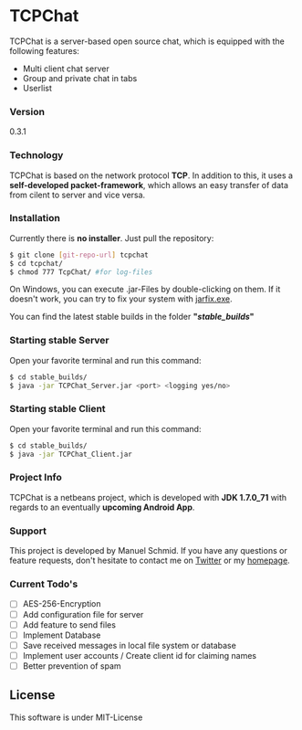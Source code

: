 # TCPChat

TCPChat is a server-based open source chat, which is equipped with the following features:

  - Multi client chat server
  - Group and private chat in tabs
  - Userlist

### Version

0.3.1

### Technology

TCPChat is based on the network protocol <b>TCP</b>.
In addition to this, it uses a <b>self-developed packet-framework</b>, which allows an easy transfer of data from cilent to server and vice versa.

### Installation
Currently there is <b>no installer</b>. Just pull the repository:

```sh
$ git clone [git-repo-url] tcpchat
$ cd tcpchat/
$ chmod 777 TcpChat/ #for log-files
```
On Windows, you can execute .jar-Files by double-clicking on them. If it doesn't work, you can try to fix your system with [jarfix.exe].

You can find the latest stable builds in the folder <b>"*stable_builds*"</b>

### Starting stable Server
Open your favorite terminal and run this command:

```sh
$ cd stable_builds/
$ java -jar TCPChat_Server.jar <port> <logging yes/no>
```

### Starting stable Client
Open your favorite terminal and run this command:

```sh
$ cd stable_builds/
$ java -jar TCPChat_Client.jar
```

### Project Info
TCPChat is a netbeans project, which is developed with <b>JDK 1.7.0_71</b> with regards to an eventually <b>upcoming Android App</b>.

### Support
This project is developed by Manuel Schmid.
If you have any questions or feature requests, don't hesitate to contact me on [Twitter] or my [homepage].

### Current Todo's

 - [ ] AES-256-Encryption
 - [ ] Add configuration file for server
 - [ ] Add feature to send files
 - [ ] Implement Database
 - [ ] Save received messages in local file system or database
 - [ ] Implement user accounts / Create client id for claiming names
 - [ ] Better prevention of spam

License
----

This software is under MIT-License

[mash1t.de]:http://mash1t.de/
[homepage]:http://mash1t.de/
[Twitter]:https://twitter.com/mash1t
[jarfix.exe]:http://johann.loefflmann.net/en/software/jarfix/index.html
